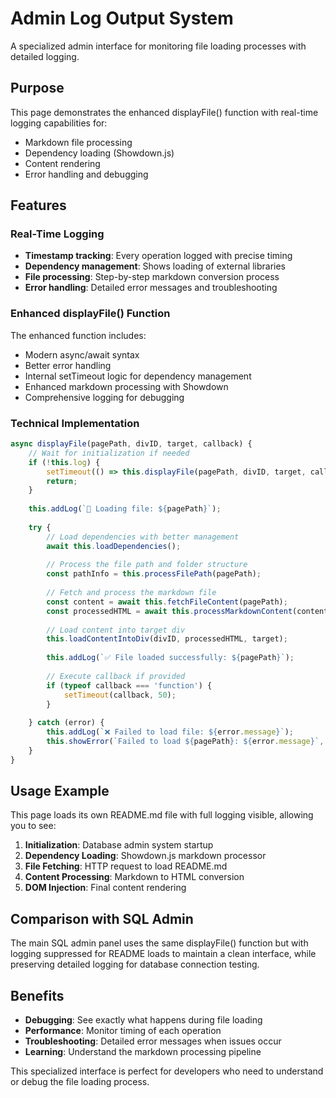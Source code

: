 # Admin Log Output System

A specialized admin interface for monitoring file loading processes with detailed logging.

## Purpose

This page demonstrates the enhanced displayFile() function with real-time logging capabilities for:
- Markdown file processing
- Dependency loading (Showdown.js)
- Content rendering
- Error handling and debugging

## Features

### Real-Time Logging
- **Timestamp tracking**: Every operation logged with precise timing
- **Dependency management**: Shows loading of external libraries
- **File processing**: Step-by-step markdown conversion process
- **Error handling**: Detailed error messages and troubleshooting

### Enhanced displayFile() Function
The enhanced function includes:
- Modern async/await syntax
- Better error handling
- Internal setTimeout logic for dependency management
- Enhanced markdown processing with Showdown
- Comprehensive logging for debugging

### Technical Implementation

```javascript
async displayFile(pagePath, divID, target, callback) {
    // Wait for initialization if needed
    if (!this.log) {
        setTimeout(() => this.displayFile(pagePath, divID, target, callback), 100);
        return;
    }
    
    this.addLog(`📄 Loading file: ${pagePath}`);
    
    try {
        // Load dependencies with better management
        await this.loadDependencies();
        
        // Process the file path and folder structure
        const pathInfo = this.processFilePath(pagePath);
        
        // Fetch and process the markdown file
        const content = await this.fetchFileContent(pagePath);
        const processedHTML = await this.processMarkdownContent(content, pathInfo);
        
        // Load content into target div
        this.loadContentIntoDiv(divID, processedHTML, target);
        
        this.addLog(`✅ File loaded successfully: ${pagePath}`);
        
        // Execute callback if provided
        if (typeof callback === 'function') {
            setTimeout(callback, 50);
        }
        
    } catch (error) {
        this.addLog(`❌ Failed to load file: ${error.message}`);
        this.showError(`Failed to load ${pagePath}: ${error.message}`, divID);
    }
}
```

## Usage Example

This page loads its own README.md file with full logging visible, allowing you to see:

1. **Initialization**: Database admin system startup
2. **Dependency Loading**: Showdown.js markdown processor
3. **File Fetching**: HTTP request to load README.md
4. **Content Processing**: Markdown to HTML conversion
5. **DOM Injection**: Final content rendering

## Comparison with SQL Admin

The main SQL admin panel uses the same displayFile() function but with logging suppressed for README loads to maintain a clean interface, while preserving detailed logging for database connection testing.

## Benefits

- **Debugging**: See exactly what happens during file loading
- **Performance**: Monitor timing of each operation
- **Troubleshooting**: Detailed error messages when issues occur
- **Learning**: Understand the markdown processing pipeline

This specialized interface is perfect for developers who need to understand or debug the file loading process.